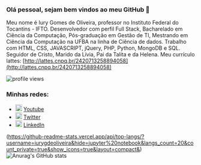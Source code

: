 ### Olá pessoal, sejam bem vindos ao meu GitHub 👋

Meu nome é Iury Gomes de Oliveira, professor no Instituto Federal do Tocantins - IFTO. Desenvolvedor com perfil Full Stack, Bacharelado em Ciência da Computação, Pós-graduação em Gestão de TI, Mestrando em Ciência da Computação na UFBA na linha de Ciência de dados. Trabalho com HTML, CSS, JAVASCRIPT, jQuery, PHP, Python, MongoDB e SQL. Seguidor de Cristo, Marido da Lívia, Pai da Talita e da Helena. Meu currículo lattes: [http://lattes.cnpq.br/2420713258894058](http://lattes.cnpq.br/2420713258894058)

<p>
  <img src="https://gpvc.arturio.dev/iurygdeoliveira" alt="profile views">
</p>

### Minhas redes:
<ul>
  <li>
    <img src="https://user-images.githubusercontent.com/30157522/87162006-b6c05980-c29b-11ea-8dfe-fba74549729b.png" width="18" alt="Youtube">
    <a href="https://www.youtube.com/channel/UCTM1Idirf0ALOdEdq31qkjg?view_as=subscriber" target="_blank" title="My Youtube">Youtube</a>
  </li>
  <li>
    <img src="https://user-images.githubusercontent.com/30157522/87161461-f33f8580-c29a-11ea-8686-34eb06e44501.png" width="18" alt="Twitter"> 
    <a href="https://twitter.com/IuryProf" target="_blank" title="My Twitter">Twitter</a>
  </li>
  <li>
    <img src="https://user-images.githubusercontent.com/30157522/87161827-6cd77380-c29b-11ea-902a-725eeed60745.png" width="18" alt="Linkedin"> 
    <a href="https://www.linkedin.com/in/iurygdeoliveira/" target="_blank" title="My LinkedIn">LinkedIn</a>
  </li>
</ul>

(https://github-readme-stats.vercel.app/api/top-langs/?username=iurygdeoliveira&hide=jupyter%20notebook&langs_count=20&count_private=true&show_icons=true&layout=compact&) ![Anurag's GitHub stats](https://github-readme-stats.vercel.app/api?username=iurygdeoliveira&show_icons=true)


